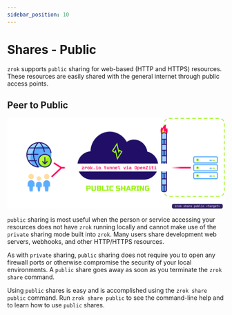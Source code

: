 ```yaml
---
sidebar_position: 10
---
```

# Shares - Public

`zrok` supports `public` sharing for web-based (HTTP and HTTPS) resources. These resources are easily shared with the general internet through public access points.

## Peer to Public

![zrok_public_share](../images/zrok_public_share.png)

`public` sharing is most useful when the person or service accessing your resources does not have `zrok` running locally and cannot make use of the `private` sharing mode built into `zrok`. Many users share development web servers, webhooks, and other HTTP/HTTPS resources.

As with `private` sharing, `public` sharing does not require you to open any firewall ports or otherwise compromise the security of your local environments. A `public` share goes away as soon as you terminate the `zrok share` command.

Using `public` shares is easy and is accomplished using the `zrok share public` command. Run `zrok share public` to see the command-line help and to learn how to use `public` shares.